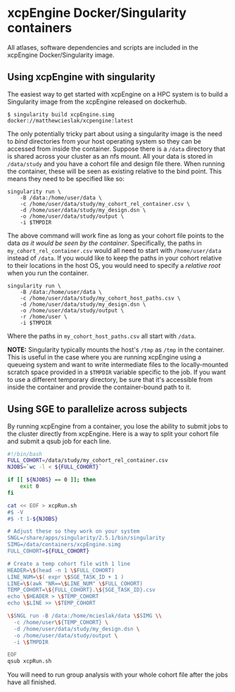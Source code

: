 # xcpEngine Docker/Singularity containers

All atlases, software dependencies and scripts are included in the
xcpEngine Docker/Singularity image.

## Using xcpEngine with singularity

The easiest way to get started with xcpEngine on a HPC system is
to build a Singularity image from the xcpEngine released on
dockerhub.

```console
$ singularity build xcpEngine.simg docker://matthewcieslak/xcpengine:latest
```

The only potentially tricky part about using a singularity image
is the need to _bind_ directories from your host operating system
so they can be accessed from inside the container. Suppose there
is a ``/data`` directory that is shared across your cluster as
an nfs mount. All your data is stored in ``/data/study`` and
you have a cohort file and design file there. When running the
container, these will be seen as existing relative to the
bind point. This means they need to be specified like so:

```console
singularity run \
    -B /data:/home/user/data \
    -c /home/user/data/study/my_cohort_rel_container.csv \
    -d /home/user/data/study/my_design.dsn \
    -o /home/user/data/study/output \
    -i $TMPDIR
```

The above command will work fine as long as your cohort file
points to the data *as it would be seen by the container*.
Specifically, the paths in ``my_cohort_rel_container.csv``
would all need to start with ``/home/user/data`` instead of ``/data``. If you would like to
keep the paths in your cohort relative to their locations in
the host OS, you would need to specify a *relative root* when
you run the container.

```console
singularity run \
    -B /data:/home/user/data \
    -c /home/user/data/study/my_cohort_host_paths.csv \
    -d /home/user/data/study/my_design.dsn \
    -o /home/user/data/study/output \
    -r /home/user \
    -i $TMPDIR
```
Where the paths in ``my_cohort_host_paths.csv`` all start with
``/data``.

**NOTE:** Singularity typically mounts the host's ``/tmp`` as
``/tmp`` in the container. This is useful in the case where you
are running xcpEngine using a queueing system and want to write
intermediate files to the locally-mounted scratch space provided
in a ``$TMPDIR`` variable specific to the job. If you want to use
a different temporary directory, be sure that it's accessible from
inside the container and provide the container-bound path to it.

## Using SGE to parallelize across subjects

By running xcpEngine from a container, you lose the ability to submit jobs
to the cluster directly from xcpEngine. Here is a way to split your cohort
file and submit a qsub job for each line.

```bash
#!/bin/bash
FULL_COHORT=/data/study/my_cohort_rel_container.csv
NJOBS=`wc -l < ${FULL_COHORT}`

if [[ ${NJOBS} == 0 ]]; then
    exit 0
fi

cat << EOF > xcpRun.sh
#$ -V
#$ -t 1-${NJOBS}

# Adjust these so they work on your system
SNGL=/share/apps/singularity/2.5.1/bin/singularity
SIMG=/data/containers/xcpEngine.simg
FULL_COHORT=${FULL_COHORT}

# Create a temp cohort file with 1 line
HEADER=\$(head -n 1 \$FULL_COHORT)
LINE_NUM=\$( expr \$SGE_TASK_ID + 1 )
LINE=\$(awk "NR==\$LINE_NUM" \$FULL_COHORT)
TEMP_COHORT=\${FULL_COHORT}.\${SGE_TASK_ID}.csv
echo \$HEADER > \$TEMP_COHORT
echo \$LINE >> \$TEMP_COHORT

\$SNGL run -B /data:/home/mcieslak/data \$SIMG \\
  -c /home/user\${TEMP_COHORT} \
  -d /home/user/data/study/my_design.dsn \
  -o /home/user/data/study/output \
  -i \$TMPDIR

EOF
qsub xcpRun.sh
```
You will need to run group analysis with your whole cohort file after the
jobs have all finished.
